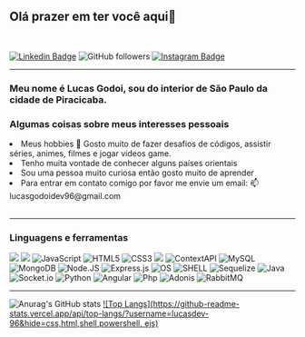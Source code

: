 <h2> Olá prazer em ter você aqui👋</h2>
</br>

[![Linkedin Badge](https://img.shields.io/badge/-Linkedin-blue?style=flat-square&logo=Linkedin&logoColor=white&link=https://www.linkedin.com/in/gabrielmirandab/)](https://www.linkedin.com/in/lucas-godoi96/) ![GitHub followers](https://img.shields.io/github/followers/lucasdev-96?style=social) [![Instagram Badge](https://img.shields.io/badge/-Instagram-FF3333?style=flat-square&logo=Instagram&logoColor=white&link=https://www.instagram.com/lucazgodoy/)](https://www.instagram.com/lucazgodoy/)

---

<h3>Meu nome é Lucas Godoi, sou do interior de São Paulo da cidade de Piracicaba.
  
</br>
<h3>Algumas coisas sobre meus interesses pessoais</h5>
<li> Meus hobbies 🤩 Gosto muito de fazer desafios de códigos, assistir séries, animes, filmes e jogar vídeos game.</li>
<li>Tenho muita vontade de conhecer alguns países orientais</li>
<li>Sou uma pessoa muito curiosa então gosto muito de aprender</li>
<li>Para entrar em contato comigo por favor me envie um email: 📫 lucasgodoidev96@gmail.com</li>
</br>

---

<h3>Linguagens e ferramentas</h3>

<img src="https://img.shields.io/badge/React-20232A?style=for-the-badge&logo=react&logoColor=61DAFB"> <img src="https://img.shields.io/badge/Redux-593D88?style=for-the-badge&logo=redux&logoColor=white" /> ![JavaScript](https://img.shields.io/badge/JavaScript-323330?style=for-the-badge&logo=javascript&logoColor=F7DF1E) ![HTML5](https://img.shields.io/badge/HTML-239120?style=for-the-badge&logo=html5&logoColor=white) ![CSS3](https://img.shields.io/badge/CSS3-1572B6?style=for-the-badge&logo=css3&logoColor=white) <img src="https://img.shields.io/badge/Jest-C21325?style=for-the-badge&logo=jest&logoColor=white"> ![ContextAPI](https://img.shields.io/badge/ContextAPI-0000FF?style=for-the-badge&logo=React&logoColor=white) ![MySQL](https://img.shields.io/badge/Mysql-1572B6?style=for-the-badge&logo=Mysql&logoColor=white) ![MongoDB](https://img.shields.io/badge/MongoDB-239120?style=for-the-badge&logo=MongoDB&logoColor=white) ![Node.JS](https://img.shields.io/badge/Node.JS-2E8B57?style=for-the-badge&logo=Node.JS&logoColor=white) ![Express.js](https://img.shields.io/badge/Express-323330?logo=javascript&style=for-the-badge&logoColor=F7DF1E) ![OS](https://img.shields.io/badge/Ubuntu-E95420?style=for-the-badge&logo=ubuntu&logoColor=white) ![SHELL](https://img.shields.io/badge/Shell_Script-121011?style=for-the-badge&logo=gnu-bash&logoColor=white) ![Sequelize](https://img.shields.io/badge/Sequelize-white?style=for-the-badge&logo=Sequelize&logoColor=blue) ![Java](https://img.shields.io/badge/Java-black?style=for-the-badge&logo=java&logoColor=white)![Socket.io](https://img.shields.io/badge/Socket.io-black?style=for-the-badge&logo=Socket.io&logoColor=white) ![Python](https://img.shields.io/badge/Python-white?style=for-the-badge&logo=Python&logoColor=blue) ![Angular](https://img.shields.io/badge/Angular-white?style=for-the-badge&logo=Angular&logoColor=red) ![Php](https://img.shields.io/badge/Php-white?style=for-the-badge&logo=Php&logoColor=black) ![Adonis](https://img.shields.io/badge/Adonis-white?style=for-the-badge&logo=Adonisjs&logoColor=black)  ![RabbitMQ](https://img.shields.io/badge/RabbitMQ-gray?style=for-the-badge&logo=RabbitMQ&logoColor=orange)

----

![Anurag's GitHub stats](https://github-readme-stats.vercel.app/api?username=lucasdev-96&show_icons=true&theme=dark)
[![Top Langs](https://github-readme-stats.vercel.app/api/top-langs/?username=lucasdev-96&hide=css,html,shell,powershell, ejs)](https://github.com/lucasdev-96/github-readme-stats)

